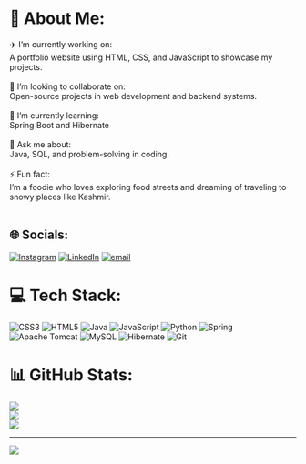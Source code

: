 # 💫 About Me:
✈️ I’m currently working on:<br>A portfolio website using HTML, CSS, and JavaScript to showcase my projects.<br><br>👯 I’m looking to collaborate on:<br>Open-source projects in web development and backend systems.<br><br>🌱 I’m currently learning:<br>Spring Boot and Hibernate<br><br>💬 Ask me about:<br>Java, SQL, and problem-solving in coding.<br><br>⚡ Fun fact:<br>I’m a foodie who loves exploring food streets and dreaming of traveling to snowy places like Kashmir.<br><br>


## 🌐 Socials:
[![Instagram](https://img.shields.io/badge/Instagram-%23E4405F.svg?logo=Instagram&logoColor=white)](https://instagram.com/preethi.s389) [![LinkedIn](https://img.shields.io/badge/LinkedIn-%230077B5.svg?logo=linkedin&logoColor=white)](https://linkedin.com/in/linkedin.com/in/preethiss) [![email](https://img.shields.io/badge/Email-D14836?logo=gmail&logoColor=white)](mailto:preethisgowda24@gmail.com) 

# 💻 Tech Stack:
![CSS3](https://img.shields.io/badge/css3-%231572B6.svg?style=for-the-badge&logo=css3&logoColor=white) ![HTML5](https://img.shields.io/badge/html5-%23E34F26.svg?style=for-the-badge&logo=html5&logoColor=white) ![Java](https://img.shields.io/badge/java-%23ED8B00.svg?style=for-the-badge&logo=openjdk&logoColor=white) ![JavaScript](https://img.shields.io/badge/javascript-%23323330.svg?style=for-the-badge&logo=javascript&logoColor=%23F7DF1E) ![Python](https://img.shields.io/badge/python-3670A0?style=for-the-badge&logo=python&logoColor=ffdd54) ![Spring](https://img.shields.io/badge/spring-%236DB33F.svg?style=for-the-badge&logo=spring&logoColor=white) ![Apache Tomcat](https://img.shields.io/badge/apache%20tomcat-%23F8DC75.svg?style=for-the-badge&logo=apache-tomcat&logoColor=black) ![MySQL](https://img.shields.io/badge/mysql-4479A1.svg?style=for-the-badge&logo=mysql&logoColor=white) ![Hibernate](https://img.shields.io/badge/Hibernate-59666C?style=for-the-badge&logo=Hibernate&logoColor=white) ![Git](https://img.shields.io/badge/git-%23F05033.svg?style=for-the-badge&logo=git&logoColor=white)
# 📊 GitHub Stats:
![](https://github-readme-stats.vercel.app/api?username=preethiss-dev&theme=dark&hide_border=false&include_all_commits=false&count_private=false)<br/>
![](https://nirzak-streak-stats.vercel.app/?user=preethiss-dev&theme=dark&hide_border=false)<br/>
![](https://github-readme-stats.vercel.app/api/top-langs/?username=preethiss-dev&theme=dark&hide_border=false&include_all_commits=false&count_private=false&layout=compact)

---
[![](https://visitcount.itsvg.in/api?id=preethiss-dev&icon=0&color=0)](https://visitcount.itsvg.in)

<!-- Proudly created with GPRM ( https://gprm.itsvg.in ) -->
